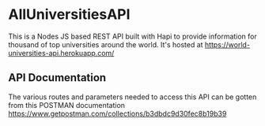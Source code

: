 # AllUniversitiesAPI
This is a Nodes JS based REST API built with Hapi to provide information for thousand of top universities around the world.
It's hosted at https://world-universities-api.herokuapp.com/

## API Documentation
The various routes and parameters needed to access this API can be gotten from this POSTMAN documentation https://www.getpostman.com/collections/b3dbdc9d30fec8b19b39

